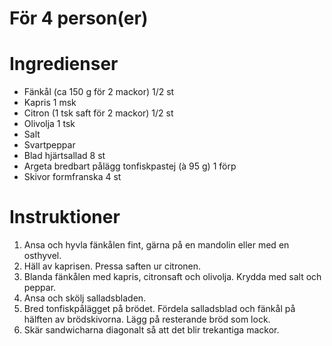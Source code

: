 # För 4 person(er)
# Ingredienser
- Fänkål (ca 150 g för 2 mackor) 1/2 st
- Kapris 1 msk
- Citron (1 tsk saft för 2 mackor) 1/2 st
- Olivolja 1 tsk
- Salt
- Svartpeppar
- Blad hjärtsallad 8 st
- Argeta bredbart pålägg tonfiskpastej (à 95 g) 1 förp
- Skivor formfranska 4 st
# Instruktioner
1. Ansa och hyvla fänkålen fint, gärna på en mandolin eller med en osthyvel.
2. Häll av kaprisen. Pressa saften ur citronen.
3. Blanda fänkålen med kapris, citronsaft och olivolja. Krydda med salt och peppar.
4. Ansa och skölj salladsbladen.
5. Bred tonfiskpålägget på brödet. Fördela salladsblad och fänkål på hälften av brödskivorna. Lägg på resterande bröd som lock.
6. Skär sandwicharna diagonalt så att det blir trekantiga mackor.